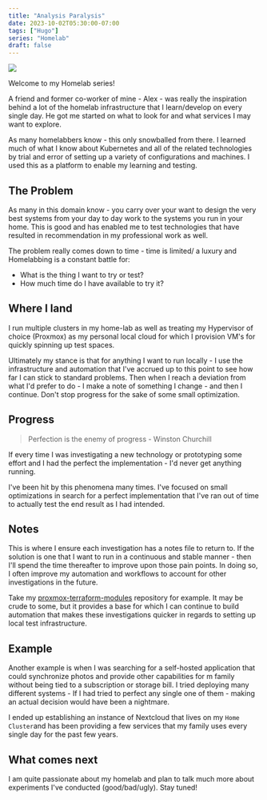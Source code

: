 ```yaml
---
title: "Analysis Paralysis"
date: 2023-10-02T05:30:00-07:00
tags: ["Hugo"]
series: "Homelab"
draft: false
---
```


![](/images/churchill.png)

Welcome to my Homelab series!

A friend and former co-worker of mine - Alex - was really the inspiration behind a lot of the homelab infrastructure that I learn/develop on every single day. He got me started on what to look for and what services I may want to explore.

As many homelabbers know - this only snowballed from there. I learned much of what I know about Kubernetes and all of the related technologies by trial and error of setting up a variety of configurations and machines. I used this as a platform to enable my learning and testing.

## The Problem

As many in this domain know - you carry over your want to design the very best systems from your day to day work to the systems you run in your home. This is good and has enabled me to test technologies that have resulted in recommendation in my professional work as well.

The problem really comes down to time - time is limited/ a luxury and Homelabbing is a constant battle for:
- What is the thing I want to try or test?
- How much time do I have available to try it?

## Where I land

I run multiple clusters in my home-lab as well as treating my Hypervisor of choice (Proxmox) as my personal local cloud for which I provision VM's for quickly spinning up test spaces.

Ultimately my stance is that for anything I want to run locally - I use the infrastructure and automation that I've accrued up to this point to see how far I can stick to standard problems. Then when I reach a deviation from what I'd prefer to do - I make a note of something I change - and then I continue. Don't stop progress for the sake of some small optimization. 

## Progress

> Perfection is the enemy of progress - Winston Churchill

If every time I was investigating a new technology or prototyping some effort and I had the perfect the implementation - I'd never get anything running.

I've been hit by this phenomena many times. I've focused on small optimizations in search for a perfect implementation that I've ran out of time to actually test the end result as I had intended. 

## Notes

This is where I ensure each investigation has a notes file to return to. If the solution is one that I want to run in a continuous and stable manner - then I'll spend the time thereafter to improve upon those pain points. In doing so, I often improve my automation and workflows to account for other investigations in the future. 

Take my [proxmox-terraform-modules](https://github.com/brandtkeller/proxmox-terraform-modules) repository for example. It may be crude to some, but it provides a base for which I can continue to build automation that makes these investigations quicker in regards to setting up local test infrastructure. 

## Example

Another example is when I was searching for a self-hosted application that could synchronize photos and provide other capabilities for m family without being tied to a subscription or storage bill. I tried deploying many different systems - If I had tried to perfect any single one of them - making an actual decision would have been a nightmare. 

I ended up establishing an instance of Nextcloud that lives on my `Home Cluster`and has been providing a few services that my family uses every single day for the past few years. 

## What comes next

I am quite passionate about my homelab and plan to talk much more about experiments I've conducted (good/bad/ugly). Stay tuned!